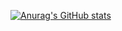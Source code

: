 [![Anurag's GitHub stats](https://github-readme-stats.vercel.app/apijustynpollard1=anuraghazra)](https://github.com/anuraghazra/github-readme-stats)
